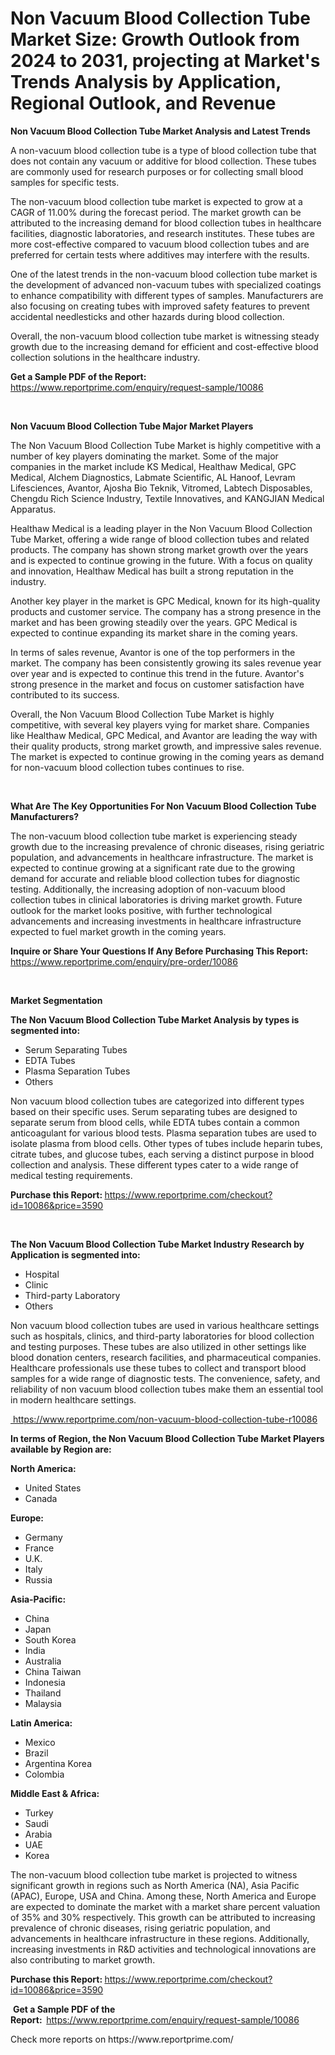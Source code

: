 <p><h1>Non Vacuum Blood Collection Tube Market Size: Growth Outlook from 2024 to 2031, projecting at Market's Trends Analysis by Application, Regional Outlook, and Revenue</h1></p><p><strong>Non Vacuum Blood Collection Tube Market Analysis and Latest Trends</strong></p>
<p><p>A non-vacuum blood collection tube is a type of blood collection tube that does not contain any vacuum or additive for blood collection. These tubes are commonly used for research purposes or for collecting small blood samples for specific tests.</p><p>The non-vacuum blood collection tube market is expected to grow at a CAGR of 11.00% during the forecast period. The market growth can be attributed to the increasing demand for blood collection tubes in healthcare facilities, diagnostic laboratories, and research institutes. These tubes are more cost-effective compared to vacuum blood collection tubes and are preferred for certain tests where additives may interfere with the results.</p><p>One of the latest trends in the non-vacuum blood collection tube market is the development of advanced non-vacuum tubes with specialized coatings to enhance compatibility with different types of samples. Manufacturers are also focusing on creating tubes with improved safety features to prevent accidental needlesticks and other hazards during blood collection.</p><p>Overall, the non-vacuum blood collection tube market is witnessing steady growth due to the increasing demand for efficient and cost-effective blood collection solutions in the healthcare industry.</p></p>
<p><strong>Get a Sample PDF of the Report:&nbsp;</strong> <a href="https://www.reportprime.com/enquiry/request-sample/10086">https://www.reportprime.com/enquiry/request-sample/10086</a></p>
<p>&nbsp;</p>
<p><strong>Non Vacuum Blood Collection Tube Major Market Players</strong></p>
<p><p>The Non Vacuum Blood Collection Tube Market is highly competitive with a number of key players dominating the market. Some of the major companies in the market include KS Medical, Healthaw Medical, GPC Medical, Alchem Diagnostics, Labmate Scientific, AL Hanoof, Levram Lifesciences, Avantor, Ajosha Bio Teknik, Vitromed, Labtech Disposables, Chengdu Rich Science Industry, Textile Innovatives, and KANGJIAN Medical Apparatus.</p><p>Healthaw Medical is a leading player in the Non Vacuum Blood Collection Tube Market, offering a wide range of blood collection tubes and related products. The company has shown strong market growth over the years and is expected to continue growing in the future. With a focus on quality and innovation, Healthaw Medical has built a strong reputation in the industry.</p><p>Another key player in the market is GPC Medical, known for its high-quality products and customer service. The company has a strong presence in the market and has been growing steadily over the years. GPC Medical is expected to continue expanding its market share in the coming years.</p><p>In terms of sales revenue, Avantor is one of the top performers in the market. The company has been consistently growing its sales revenue year over year and is expected to continue this trend in the future. Avantor's strong presence in the market and focus on customer satisfaction have contributed to its success.</p><p>Overall, the Non Vacuum Blood Collection Tube Market is highly competitive, with several key players vying for market share. Companies like Healthaw Medical, GPC Medical, and Avantor are leading the way with their quality products, strong market growth, and impressive sales revenue. The market is expected to continue growing in the coming years as demand for non-vacuum blood collection tubes continues to rise.</p></p>
<p>&nbsp;</p>
<p><strong>What Are The Key Opportunities For Non Vacuum Blood Collection Tube Manufacturers?</strong></p>
<p><p>The non-vacuum blood collection tube market is experiencing steady growth due to the increasing prevalence of chronic diseases, rising geriatric population, and advancements in healthcare infrastructure. The market is expected to continue growing at a significant rate due to the growing demand for accurate and reliable blood collection tubes for diagnostic testing. Additionally, the increasing adoption of non-vacuum blood collection tubes in clinical laboratories is driving market growth. Future outlook for the market looks positive, with further technological advancements and increasing investments in healthcare infrastructure expected to fuel market growth in the coming years.</p></p>
<p><strong>Inquire or Share Your Questions If Any Before Purchasing This Report:</strong> <a href="https://www.reportprime.com/enquiry/pre-order/10086">https://www.reportprime.com/enquiry/pre-order/10086</a></p>
<p>&nbsp;</p>
<p><strong>Market Segmentation</strong></p>
<p><strong>The Non Vacuum Blood Collection Tube Market Analysis by types is segmented into:</strong></p>
<p><ul><li>Serum Separating Tubes</li><li>EDTA Tubes</li><li>Plasma Separation Tubes</li><li>Others</li></ul></p>
<p><p>Non vacuum blood collection tubes are categorized into different types based on their specific uses. Serum separating tubes are designed to separate serum from blood cells, while EDTA tubes contain a common anticoagulant for various blood tests. Plasma separation tubes are used to isolate plasma from blood cells. Other types of tubes include heparin tubes, citrate tubes, and glucose tubes, each serving a distinct purpose in blood collection and analysis. These different types cater to a wide range of medical testing requirements.</p></p>
<p><strong>Purchase this Report:&nbsp;</strong><a href="https://www.reportprime.com/checkout?id=10086&price=3590">https://www.reportprime.com/checkout?id=10086&price=3590</a></p>
<p>&nbsp;</p>
<p><strong>The Non Vacuum Blood Collection Tube Market Industry Research by Application is segmented into:</strong></p>
<p><ul><li>Hospital</li><li>Clinic</li><li>Third-party Laboratory</li><li>Others</li></ul></p>
<p><p>Non vacuum blood collection tubes are used in various healthcare settings such as hospitals, clinics, and third-party laboratories for blood collection and testing purposes. These tubes are also utilized in other settings like blood donation centers, research facilities, and pharmaceutical companies. Healthcare professionals use these tubes to collect and transport blood samples for a wide range of diagnostic tests. The convenience, safety, and reliability of non vacuum blood collection tubes make them an essential tool in modern healthcare settings.</p></p>
<p><a href="https://www.reportprime.com/non-vacuum-blood-collection-tube-r10086">&nbsp;https://www.reportprime.com/non-vacuum-blood-collection-tube-r10086</a></p>
<p><strong>In terms of Region, the Non Vacuum Blood Collection Tube Market Players available by Region are:</strong></p>
<p>
    <p> <strong> North America: </strong>
        <ul>
            <li>United States</li>
            <li>Canada</li>
        </ul>
        </p> 
    <p> <strong> Europe: </strong>
        <ul>
            <li>Germany</li>
            <li>France</li>
            <li>U.K.</li>
            <li>Italy</li>
            <li>Russia</li>
        </ul>
        </p> 
    <p> <strong> Asia-Pacific: </strong>
        <ul>
            <li>China</li>
            <li>Japan</li>
            <li>South Korea</li>
            <li>India</li>
            <li>Australia</li>
            <li>China Taiwan</li>
            <li>Indonesia</li>
            <li>Thailand</li>
            <li>Malaysia</li>
        </ul>
        </p> 
    <p> <strong> Latin America: </strong>
        <ul>
            <li>Mexico</li>
            <li>Brazil</li>
            <li>Argentina Korea</li>
            <li>Colombia</li>
        </ul>
        </p> 
    <p> <strong> Middle East & Africa: </strong>
        <ul>
            <li>Turkey</li>
            <li>Saudi</li>
            <li>Arabia</li>
            <li>UAE</li>
            <li>Korea</li>
        </ul>
    </p>
    </p>
<p><p>The non-vacuum blood collection tube market is projected to witness significant growth in regions such as North America (NA), Asia Pacific (APAC), Europe, USA and China. Among these, North America and Europe are expected to dominate the market with a market share percent valuation of 35% and 30% respectively. This growth can be attributed to increasing prevalence of chronic diseases, rising geriatric population, and advancements in healthcare infrastructure in these regions. Additionally, increasing investments in R&D activities and technological innovations are also contributing to market growth.</p></p>
<p><strong>Purchase this Report: </strong><a href="https://www.reportprime.com/checkout?id=10086&price=3590">https://www.reportprime.com/checkout?id=10086&price=3590</a></p>
<p>&nbsp;<strong>Get a Sample PDF of the Report:&nbsp;&nbsp;</strong><a href="https://www.reportprime.com/enquiry/request-sample/10086">https://www.reportprime.com/enquiry/request-sample/10086</a></p>
<p><strong></strong></p>
<p>Check more reports on https://www.reportprime.com/</p>